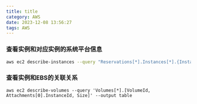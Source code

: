 ```yaml
---
title: title
category: AWS
date: 2023-12-08 13:56:27
tags: AWS
---
```


### 查看实例和对应实例的系统平台信息
```bash
aws ec2 describe-instances --query "Reservations[*].Instances[*].{InstanceId:InstanceId,PlatformDetails:Platform}" --output table
```
### 查看实例和EBS的关联关系
```shell
aws ec2 describe-volumes --query 'Volumes[*].[VolumeId, Attachments[0].InstanceId, Size]' --output table
```